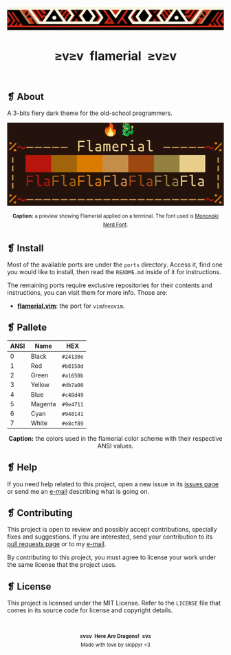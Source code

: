 <p align="center">
	<img alt="" src="assets/ornament.webp" />
</p>
<h1 align="center">≥v≥v&ensp;flamerial&ensp;≥v≥v</h1>
<p align="center">
	<img alt="" src="https://img.shields.io/github/license/skippyr/flamerial?style=plastic&label=%E2%89%A5%20license&labelColor=%2324130e&color=%23b8150d" />
	&nbsp;
	<img alt="" src="https://img.shields.io/github/v/tag/skippyr/flamerial?style=plastic&label=%E2%89%A5%20tag&labelColor=%2324130e&color=%23b8150d" />
	&nbsp;
	<img alt="" src="https://img.shields.io/github/commit-activity/t/skippyr/flamerial?style=plastic&label=%E2%89%A5%20commits&labelColor=%2324130e&color=%23b8150d" />
	&nbsp;
	<img alt="" src="https://img.shields.io/github/stars/skippyr/flamerial?style=plastic&label=%E2%89%A5%20stars&labelColor=%2324130e&color=%23b8150d" />
</p>

## ❡ About

A 3-bits fiery dark theme for the old-school programmers.

<p align="center">
	<img alt="" src="assets/preview.webp" width="700" />
	<p align="center"><sup><strong>Caption:</strong> a preview showing Flamerial applied on a terminal. The font used is <a href="https://github.com/madmalik/mononoki">Mononoki Nerd Font</a>.</sup></p>
</p>

## ❡ Install

Most of the available ports are under the `ports` directory. Access it, find one you would like to install, then read the `README.md` inside of it for instructions.

The remaining ports require exclusive repositories for their contents and instructions, you can visit them for more info. Those are:

- **[flamerial.vim](https://github.com/skippyr/flamerial.vim)**: the port for `vim`/`neovim`.

## ❡ Pallete

<table align="center">
	<thead>
		<tr>
			<th>ANSI</th>
			<th>Name</th>
			<th>HEX</th>
		</tr>
	</thead>
	<tbody>
		<tr>
			<td>0</td>
			<td>Black</td>
			<td><code>#24130e</code></td>
		</tr>
		<tr>
			<td>1</td>
			<td>Red</td>
			<td><code>#b8150d</code></td>
		</tr>
		<tr>
			<td>2</td>
			<td>Green</td>
			<td><code>#a1650b</code></td>
		</tr>
		<tr>
			<td>3</td>
			<td>Yellow</td>
			<td><code>#db7a00</code></td>
		</tr>
		<tr>
			<td>4</td>
			<td>Blue</td>
			<td><code>#c48d49</code></td>
		</tr>
		<tr>
			<td>5</td>
			<td>Magenta</td>
			<td><code>#9e4711</code></td>
		</tr>
		<tr>
			<td>6</td>
			<td>Cyan</td>
			<td><code>#948141</code></td>
		</tr>
		<tr>
			<td>7</td>
			<td>White</td>
			<td><code>#e8cf89</code></td>
		</tr>
	</tbody>
</table>
<p align="center"><strong>Caption:</strong> the colors used in the flamerial color scheme with their respective ANSI values.</p>

## ❡ Help

If you need help related to this project, open a new issue in its [issues page](https://github.com/skippyr/flamerial/issues) or send me an [e-mail](mailto:skippyr.developer@gmail.com) describing what is going on.

## ❡ Contributing

This project is open to review and possibly accept contributions, specially fixes and suggestions. If you are interested, send your contribution to its [pull requests page](https://github.com/skippyr/flamerial/pulls) or to my [e-mail](mailto:skippyr.developer@gmail.com).

By contributing to this project, you must agree to license your work under the same license that the project uses.

## ❡ License

This project is licensed under the MIT License. Refer to the `LICENSE` file that comes in its source code for license and copyright details.

&ensp;
<p align="center"><sup><strong>≥v≥v&ensp;Here Are Dragons!&ensp;≥v≥</strong><br />Made with love by skippyr <3</sup></p>
